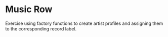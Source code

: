 # Music Row

Exercise using factory functions to create artist profiles and assigning them to the corresponding record label.
